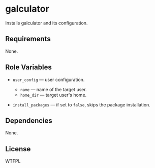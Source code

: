 galculator
==========

Installs galculator and its configuration.

Requirements
------------

None.

Role Variables
--------------

* `user_config` &mdash; user configuration.
    * `name` &mdash; name of the target user.
    * `home_dir` &mdash; target user's home.

* `install_packages` &mdash; if set to `false`, skips the package installation.

Dependencies
------------

None.

License
-------

WTFPL
